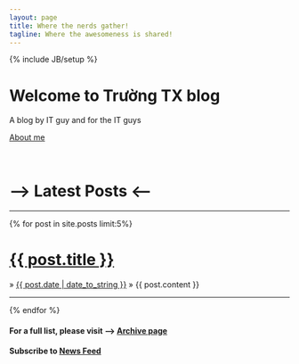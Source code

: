 ```yaml
---
layout: page
title: Where the nerds gather!
tagline: Where the awesomeness is shared!
---
```

{% include JB/setup %}

<div class="hero-unit">
  <h1 id="unicode-item">Welcome to Trường TX blog</h1>
  <p>A blog by IT guy and for the IT guys</p>
  <p><a class="btn btn-primary btn-large" href="/about.html">About me</a></p>
</div>

<p>&nbsp;</p>

<h1>--&gt; Latest Posts &lt;--</h1>
<hr/>
{% for post in site.posts limit:5%}
<h1><a href="{{ BASE_PATH }}{{ post.url }}" class="btn btn-danger btn-large">{{ post.title }}</a></h1>
&raquo; <span><u>{{ post.date | date_to_string }}</u></span>
&raquo; {{ post.content }}
<hr/>
{% endfor %}

#### For a full list, please visit --> [Archive page](/archive.html)

#### Subscribe to [News Feed](/atom.xml)
